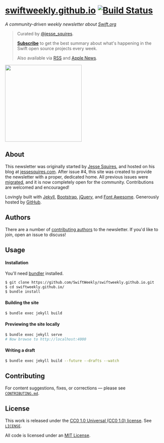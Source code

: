 # [swiftweekly.github.io](https://swiftweekly.github.io) [![Build Status](https://travis-ci.org/SwiftWeekly/swiftweekly.github.io.svg?branch=master)](https://travis-ci.org/SwiftWeekly/swiftweekly.github.io)

*A community-driven weekly newsletter about [Swift.org](https://swift.org)*

> Curated by [@jesse_squires](https://twitter.com/jesse_squires). 
>
>[**Subscribe**](http://swiftweekly.github.io/subscribe/) to get the best summary about what's happening in the Swift open source projects every week.
>
> Also available via [RSS](http://swiftweekly.github.io/feed.xml) and [Apple News](https://apple.news/TIlGIYluMTGWA-CIToVtF4Q).

<img src="https://raw.githubusercontent.com/SwiftWeekly/swiftweekly.github.io/master/img/logo.png" width="250"/>

## About

This newsletter was originally started by [Jesse Squires](https://github.com/jessesquires), and hosted on his blog at [jessesquires.com](http://www.jessesquires.com). After issue #4, this site was created to provide the newsletter with a proper, dedicated home. All previous issues were [migrated](http://www.jessesquires.com/new-weekly-brief/), and it is now completely open for the community. Contributions are welcomed and encouraged!

Lovingly built with [Jekyll](https://jekyllrb.com), [Bootstrap](https://getbootstrap.com), [jQuery](https://jquery.com), and [Font Awesome](https://fortawesome.github.io/Font-Awesome/). Generously hosted by [GitHub](https://pages.github.com).

## Authors

There are a number of [contributing authors](https://swiftweekly.github.io/authors/) to the newsletter. If you'd like to join, open an issue to discuss!

## Usage

#### Installation

You'll need [bundler](http://bundler.io) installed.

```bash
$ git clone https://github.com/SwiftWeekly/swiftweekly.github.io.git
$ cd swiftweekly.github.io/
$ bundle install
```

#### Building the site

```bash
$ bundle exec jekyll build
```

#### Previewing the site locally

```bash
$ bundle exec jekyll serve 
# Now browse to http://localhost:4000
```

#### Writing a draft

```bash
$ bundle exec jekyll build --future --drafts --watch
```

## Contributing

For content suggestions, fixes, or corrections — please see [`CONTRIBUTING.md`](https://github.com/SwiftWeekly/swiftweekly.github.io/blob/master/CONTRIBUTING.md).

## License

This work is released under the [CC0 1.0 Universal (CC0 1.0) license](https://creativecommons.org/publicdomain/zero/1.0/). See [`LICENSE`](https://github.com/SwiftWeekly/swiftweekly.github.io/blob/master/LICENSE).

All code is licensed under an [MIT License](https://opensource.org/licenses/MIT).
